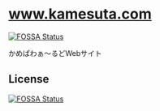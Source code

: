 # www.kamesuta.com
[![FOSSA Status](https://app.fossa.com/api/projects/git%2Bgithub.com%2FNeko7sora%2Fkamesuta-GHAction-test.svg?type=shield)](https://app.fossa.com/projects/git%2Bgithub.com%2FNeko7sora%2Fkamesuta-GHAction-test?ref=badge_shield)

かめぱわぁ～るどWebサイト


## License
[![FOSSA Status](https://app.fossa.com/api/projects/git%2Bgithub.com%2FNeko7sora%2Fkamesuta-GHAction-test.svg?type=large)](https://app.fossa.com/projects/git%2Bgithub.com%2FNeko7sora%2Fkamesuta-GHAction-test?ref=badge_large)